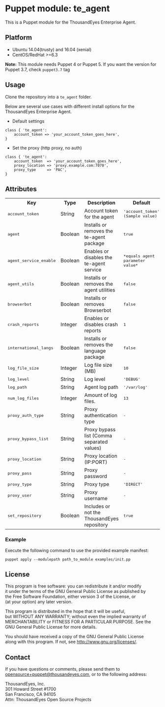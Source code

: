 # Puppet module: te_agent

This is a Puppet module for the ThousandEyes Enterprise Agent.  


Platform
--------
- Ubuntu 14.04(trusty) and 16.04 (xenial)
- CentOS/RedHat >=6.3

**Note:** This module needs Puppet 4 or Puppet 5. If you want the version for Puppet 3.7, check `puppet3.7` tag

## Usage
Clone the repository into a `te_agent` folder.

Below are several use cases with different install options for the  
ThousandEyes Enterprise Agent.


 * Default settings
 ```
 class { 'te_agent':
     account_token => 'your_account_token_goes_here',
 }
 ```

 * Set the proxy (http proxy, no auth)

 ```
 class { 'te_agent':
     account_token  => 'your_account_token_goes_here',
     proxy_location => 'proxy.example.com:7070',
     proxy_type     => 'PAC',
 }
 ```


Attributes
----------
<table>
  <tr>
    <th>Key</th>
    <th>Type</th>
    <th>Description</th>
    <th>Default</th>
    <th>Possible values</th>
  </tr>
  <tr>
    <td><tt>account_token</tt></td>
    <td>String</td>
    <td>Account token for the agent</td>
    <td><tt>'account_token' (Sample value)</tt></td>
  </tr>
  <tr>
    <td><tt>agent</tt></td>
    <td>Boolean</td>
    <td>Installs or removes the te-agent package</td>
    <td><tt>true</tt></td>
  </tr>
  <tr>
    <td><tt>agent_service_enable</tt></td>
    <td>Boolean</td>
    <td>Enables or disables the te-agent service</td>
    <td><tt> *equals agent parameter value* </tt></td>
  </tr>
  <tr>
    <td><tt>agent_utils</tt></td>
    <td>Boolean</td>
    <td>Installs or removes the agent utilities</td>
    <td><tt>false</tt></td>
  </tr>
  <tr>
    <td><tt>browserbot</tt></td>
    <td>Boolean</td>
    <td>Installs or removes Browserbot</td>
    <td><tt>false</tt></td>
  </tr>
  <tr>
    <td><tt>crash_reports</tt></td>
    <td>Integer</td>
    <td>Enables or disables crash reports</td>
    <td><tt>1</tt></td>
    <td><tt>0, 1</tt></td>
  </tr>
  <tr>
    <td><tt>international_langs</tt></td>
    <td>Boolean</td>
    <td>Installs or removes the language package</td>
    <td><tt>false</tt></td>
  </tr>
  <tr>
    <td><tt>log_file_size</tt></td>
    <td>Integer</td>
    <td>Log file size (MB)</td>
    <td><tt>10</tt></td>
  </tr>
  <tr>
    <td><tt>log_level</tt></td>
    <td>String</td>
    <td>Log level</td>
    <td><tt>'DEBUG'</tt></td>
    <td><tt>'DEBUG','TRACE'</tt></td>
  </tr>
  <tr>
    <td><tt>log_path</tt></td>
    <td>String</td>
    <td>Agent log path</td>
    <td><tt>'/var/log'</tt></td>
  </tr>
  <tr>
    <td><tt>num_log_files</tt></td>
    <td>Integer</td>
    <td>Amount of log files.</td>
    <td><tt>13</tt></td>
  </tr>
  <tr>
    <td><tt>proxy_auth_type</tt></td>
    <td>String</td>
    <td>Proxy authentication type</td>
    <td><tt>-</tt></td>
    <td><tt>'BASIC','KERBEROS','NTLM'</tt></td>
  </tr>
  <tr>
    <td><tt>proxy_bypass_list</tt></td>
    <td>String</td>
    <td>Proxy bypass list (Comma separated values)</td>
    <td><tt>-</tt></td>
  </tr>
  <tr>
    <td><tt>proxy_location</tt></td>
    <td>String</td>
    <td>Proxy location (IP:PORT)</td>
    <td><tt>-</tt></td>
  </tr>
  <tr>
    <td><tt>proxy_pass</tt></td>
    <td>String</td>
    <td>Proxy password</td>
    <td><tt>-</tt></td>
  </tr>
  <tr>
    <td><tt>proxy_type</tt></td>
    <td>String</td>
    <td>Proxy type</td>
    <td><tt>'DIRECT'</tt></td>
    <td><tt>'DIRECT','STATIC','PAC'</tt></td>
  </tr>
  <tr>
    <td><tt>proxy_user</tt></td>
    <td>String</td>
    <td>Proxy username</td>
    <td><tt>-</tt></td>
  </tr>
  <tr>
    <td><tt>set_repository</tt></td>
    <td>Boolean</td>
    <td>Includes or not the ThousandEyes repository</td>
    <td><tt>true</tt></td>
  </tr>
</table>



### Example

Execute the following command to use the provided example manifest:

```puppet apply --modulepath path_to_module examples/init.pp```

## License
This program is free software: you can redistribute it and/or modify  
it under the terms of the GNU General Public License as published by  
the Free Software Foundation, either version 3 of the License, or  
(at your option) any later version.

This program is distributed in the hope that it will be useful,  
but WITHOUT ANY WARRANTY; without even the implied warranty of  
MERCHANTABILITY or FITNESS FOR A PARTICULAR PURPOSE.  See the  
GNU General Public License for more details.  

You should have received a copy of the GNU General Public License  
along with this program.  If not, see <http://www.gnu.org/licenses/>.

## Contact
If you have questions or comments, please send them to  
opensource+puppet@thousandeyes.com, or to the following address:

ThousandEyes, Inc.  
301 Howard Street #1700  
San Francisco, CA  94105  
Attn: ThousandEyes Open Source Projects  
